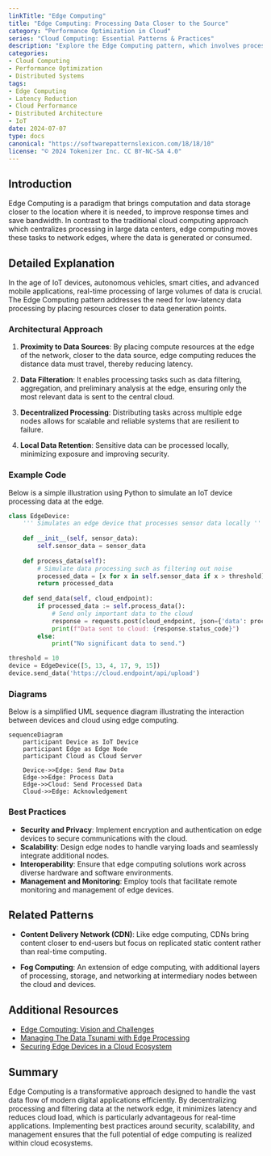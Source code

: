 ```yaml
---
linkTitle: "Edge Computing"
title: "Edge Computing: Processing Data Closer to the Source"
category: "Performance Optimization in Cloud"
series: "Cloud Computing: Essential Patterns & Practices"
description: "Explore the Edge Computing pattern, which involves processing data closer to its source to reduce latency and improve performance in cloud systems."
categories:
- Cloud Computing
- Performance Optimization
- Distributed Systems
tags:
- Edge Computing
- Latency Reduction
- Cloud Performance
- Distributed Architecture
- IoT
date: 2024-07-07
type: docs
canonical: "https://softwarepatternslexicon.com/18/18/10"
license: "© 2024 Tokenizer Inc. CC BY-NC-SA 4.0"
---
```


## Introduction

Edge Computing is a paradigm that brings computation and data storage closer to the location where it is needed, to improve response times and save bandwidth. In contrast to the traditional cloud computing approach which centralizes processing in large data centers, edge computing moves these tasks to network edges, where the data is generated or consumed.

## Detailed Explanation

In the age of IoT devices, autonomous vehicles, smart cities, and advanced mobile applications, real-time processing of large volumes of data is crucial. The Edge Computing pattern addresses the need for low-latency data processing by placing resources closer to data generation points.

### Architectural Approach

1. **Proximity to Data Sources**: By placing compute resources at the edge of the network, closer to the data source, edge computing reduces the distance data must travel, thereby reducing latency.
  
2. **Data Filteration**: It enables processing tasks such as data filtering, aggregation, and preliminary analysis at the edge, ensuring only the most relevant data is sent to the central cloud.

3. **Decentralized Processing**: Distributing tasks across multiple edge nodes allows for scalable and reliable systems that are resilient to failure.

4. **Local Data Retention**: Sensitive data can be processed locally, minimizing exposure and improving security.

### Example Code

Below is a simple illustration using Python to simulate an IoT device processing data at the edge.

```python
class EdgeDevice:
    ''' Simulates an edge device that processes sensor data locally '''
    
    def __init__(self, sensor_data):
        self.sensor_data = sensor_data
    
    def process_data(self):
        # Simulate data processing such as filtering out noise
        processed_data = [x for x in self.sensor_data if x > threshold]
        return processed_data
    
    def send_data(self, cloud_endpoint):
        if processed_data := self.process_data():
            # Send only important data to the cloud
            response = requests.post(cloud_endpoint, json={'data': processed_data})
            print(f"Data sent to cloud: {response.status_code}")
        else:
            print("No significant data to send.")

threshold = 10
device = EdgeDevice([5, 13, 4, 17, 9, 15])
device.send_data('https://cloud.endpoint/api/upload')
```

### Diagrams

Below is a simplified UML sequence diagram illustrating the interaction between devices and cloud using edge computing.

```mermaid
sequenceDiagram
    participant Device as IoT Device
    participant Edge as Edge Node
    participant Cloud as Cloud Server

    Device->>Edge: Send Raw Data
    Edge->>Edge: Process Data
    Edge->>Cloud: Send Processed Data
    Cloud->>Edge: Acknowledgement
```

### Best Practices

- **Security and Privacy**: Implement encryption and authentication on edge devices to secure communications with the cloud.
- **Scalability**: Design edge nodes to handle varying loads and seamlessly integrate additional nodes.
- **Interoperability**: Ensure that edge computing solutions work across diverse hardware and software environments.
- **Management and Monitoring**: Employ tools that facilitate remote monitoring and management of edge devices.

## Related Patterns

- **Content Delivery Network (CDN)**: Like edge computing, CDNs bring content closer to end-users but focus on replicated static content rather than real-time computing.
  
- **Fog Computing**: An extension of edge computing, with additional layers of processing, storage, and networking at intermediary nodes between the cloud and devices.

## Additional Resources

- [Edge Computing: Vision and Challenges](https://example.com/resource1)
- [Managing The Data Tsunami with Edge Processing](https://example.com/resource2)
- [Securing Edge Devices in a Cloud Ecosystem](https://example.com/resource3)

## Summary

Edge Computing is a transformative approach designed to handle the vast data flow of modern digital applications efficiently. By decentralizing processing and filtering data at the network edge, it minimizes latency and reduces cloud load, which is particularly advantageous for real-time applications. Implementing best practices around security, scalability, and management ensures that the full potential of edge computing is realized within cloud ecosystems.
